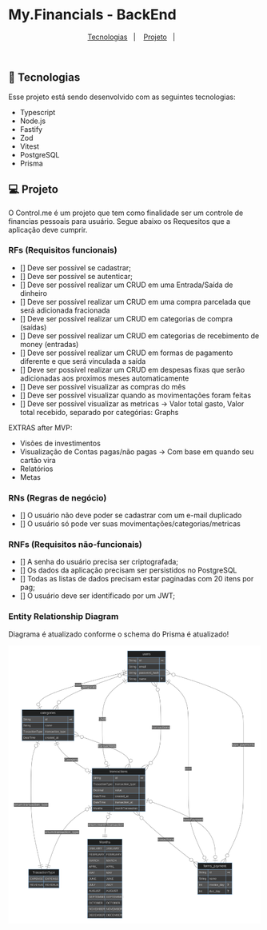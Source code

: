 # My.Financials - BackEnd

<p align="center">
  <a href="#-tecnologias">Tecnologias</a>&nbsp;&nbsp;&nbsp;|&nbsp;&nbsp;&nbsp;
  <a href="#-projeto">Projeto</a>&nbsp;&nbsp;&nbsp;|&nbsp;&nbsp;&nbsp;
</p>

<br>

## 🚀 Tecnologias

Esse projeto está sendo desenvolvido com as seguintes tecnologias:

- Typescript
- Node.js
- Fastify
- Zod
- Vitest
- PostgreSQL
- Prisma

## 💻 Projeto

O Control.me é um projeto que tem como finalidade ser um controle de financias pessoais para usuário. Segue abaixo os Requesitos que a aplicação deve cumprir.

### RFs (Requisitos funcionais)

- [] Deve ser possível se cadastrar;
- [] Deve ser possível se autenticar;
- [] Deve ser possível realizar um CRUD em uma Entrada/Saída de dinheiro
- [] Deve ser possível realizar um CRUD em uma compra parcelada que será adicionada fracionada
- [] Deve ser possível realizar um CRUD em categorias de compra (saídas)
- [] Deve ser possível realizar um CRUD em categorias de recebimento de money (entradas)
- [] Deve ser possível realizar um CRUD em formas de pagamento diferente e que será vinculada a saída
- [] Deve ser possível realizar um CRUD em despesas fixas que serão adicionadas aos proximos meses automaticamente
- [] Deve ser possível visualizar as compras do mês
- [] Deve ser possível visualizar quando as movimentações foram feitas
- [] Deve ser possível visualizar as metricas -> Valor total gasto, Valor total recebido, separado por categórias: Graphs

EXTRAS after MVP:
- Visões de investimentos
- Visualização de Contas pagas/não pagas -> Com base em quando seu cartão vira
- Relatórios
- Metas

### RNs (Regras de negócio)

- [] O usuário não deve poder se cadastrar com um e-mail duplicado
- [] O usuário só pode ver suas movimentações/categorias/metricas

### RNFs (Requisitos não-funcionais)

- [] A senha do usuário precisa ser criptografada;
- [] Os dados da aplicação	precisam ser persistidos no PostgreSQL
- [] Todas as listas de dados precisam estar paginadas com 20 itens por pag;
- [] O usuário deve ser identificado por um JWT;

###  Entity Relationship Diagram
Diagrama é atualizado conforme o schema do Prisma é atualizado!

![ERD Image]

[ERD Image]: prisma/ERD.svg